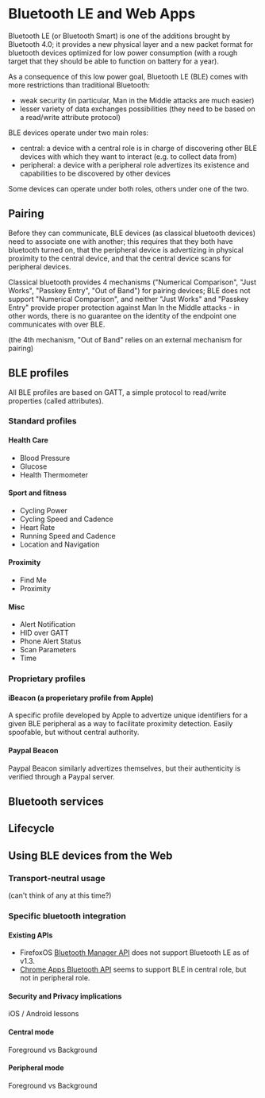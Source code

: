 # Bluetooth LE and Web Apps

Bluetooth LE (or Bluetooth Smart) is one of the additions brought
by Bluetooth 4.0; it provides a new physical layer and a new packet
format for bluetooth devices optimized for low power consumption
(with a rough target that they should be able to function on battery
for a year).

As a consequence of this low power goal, Bluetooth LE (BLE) comes with
more restrictions than traditional Bluetooth:

* weak security (in particular, Man in the Middle attacks are much easier)
* lesser variety of data exchanges possibilities (they need to be based
on a read/write attribute protocol)

BLE devices operate under two main roles:

* central: a device with a central role is in charge of discovering
other BLE devices with which they want to interact (e.g. to collect data
from)
* peripheral: a device with a peripheral role advertizes its existence and
capabilities to be discovered by other devices

Some devices can operate under both roles, others under one of the two.

## Pairing
Before they can communicate, BLE devices (as classical bluetooth devices) need to associate one with another; this requires that they both have bluetooth turned on, that the peripheral device is advertizing in physical proximity to the central device, and that the central device scans for peripheral devices.

Classical bluetooth provides 4 mechanisms ("Numerical Comparison", "Just Works", "Passkey Entry", "Out of Band") for pairing devices; BLE does not support "Numerical Comparison", and neither "Just Works" and "Passkey Entry" provide proper protection against Man In the Middle attacks - in other words, there is no guarantee on the identity of the endpoint one communicates with over BLE.

(the 4th mechanism, "Out of Band" relies on an external mechanism for pairing)

## BLE profiles

All BLE profiles are based on GATT, a simple protocol to read/write properties (called attributes).

### Standard profiles
#### Health Care
* Blood Pressure
* Glucose
* Health Thermometer

#### Sport and fitness
* Cycling Power
* Cycling Speed and Cadence
* Heart Rate
* Running Speed and Cadence
* Location and Navigation

#### Proximity
* Find Me
* Proximity

#### Misc
* Alert Notification
* HID over GATT
* Phone Alert Status
* Scan Parameters
* Time

### Proprietary profiles
#### iBeacon (a properietary profile from Apple)
A specific profile developed by Apple to advertize unique identifiers for a given BLE peripheral as a way to facilitate proximity detection. Easily spoofable, but without central authority.

#### Paypal Beacon
Paypal Beacon similarly advertizes themselves, but their authenticity is verified through a Paypal server.

## Bluetooth services

## Lifecycle

## Using BLE devices from the Web
### Transport-neutral usage
(can't think of any at this time?)

### Specific bluetooth integration
#### Existing APIs
* FirefoxOS [Bluetooth Manager API](https://wiki.mozilla.org/WebAPI/WebBluetooth) does not support Bluetooth LE as of v1.3.
* [Chrome Apps Bluetooth API]() seems to support BLE in central role, but not in peripheral role.

#### Security and Privacy implications
iOS / Android lessons
#### Central mode
Foreground vs Background

#### Peripheral mode
Foreground vs Background